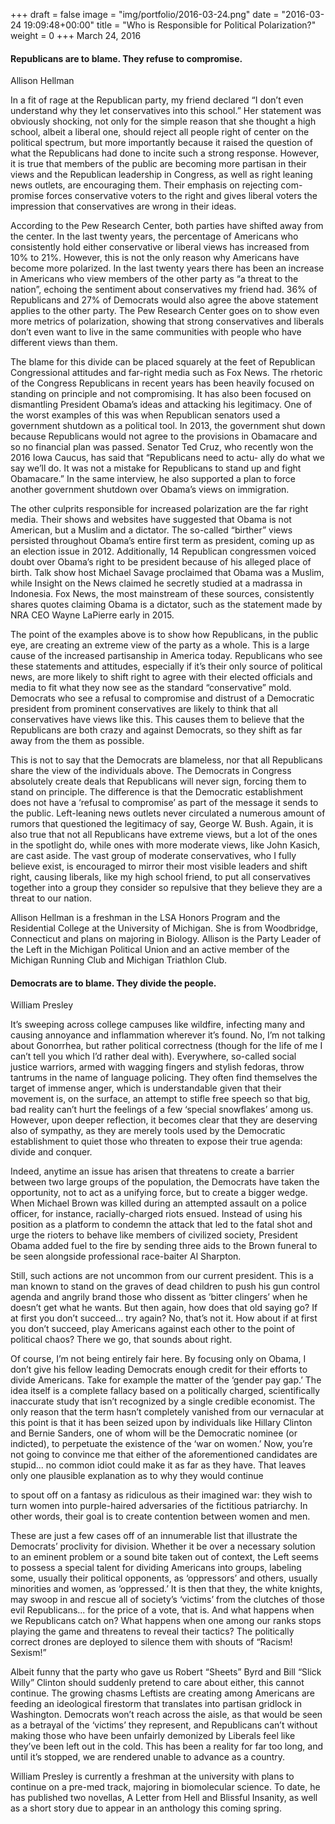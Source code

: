 +++
draft = false
image = "img/portfolio/2016-03-24.png"
date = "2016-03-24 19:09:48+00:00"
title = "Who is Responsible for Political Polarization?"
weight = 0
+++
March 24, 2016
<!--more-->

#### Republicans are to blame. They refuse to compromise.




Allison Hellman


In a fit of rage at the Republican party, my friend declared “I don’t even understand why they let conservatives into this school.” Her statement was obviously shocking, not only for the simple reason that she thought a high school, albeit a liberal one, should reject all people right of center on the political spectrum, but more importantly because it raised the question of what the Republicans had done to incite such a strong response. However, it is true that members of the public are becoming more partisan in their views and the Republican leadership in Congress, as well as right leaning news outlets, are encouraging them. Their emphasis on rejecting com- promise forces conservative voters to the right and gives liberal voters the impression that conservatives are wrong in their ideas.

According to the Pew Research Center, both parties have shifted away from the center. In the last twenty years, the percentage of Americans who consistently hold either conservative or liberal views has increased from 10% to 21%. However, this is not the only reason why Americans have become more polarized. In the last twenty years there has been an increase in Americans who view members of the other party as “a threat to the nation”, echoing the sentiment about conservatives my friend had. 36% of Republicans and 27% of Democrats would also agree the above statement applies to the other party. The Pew Research Center goes on to show even more metrics of polarization, showing that strong conservatives and liberals don’t even want to live in the same communities with people who have different views than them.

The blame for this divide can be placed squarely at the feet of Republican Congressional attitudes and far-right media such as Fox News. The rhetoric of the Congress Republicans in recent years has been heavily focused on standing on principle and not compromising. It has also been focused on dismantling President Obama’s ideas and attacking his legitimacy. One of the worst examples of this was when Republican senators used a government shutdown as a political tool. In 2013, the government shut down because Republicans would not agree to the provisions in Obamacare and so no financial plan was passed. Senator Ted Cruz, who recently won the 2016 Iowa Caucus, has said that “Republicans need to actu- ally do what we say we’ll do. It was not a mistake for Republicans to stand up and fight Obamacare.” In the same interview, he also supported a plan to force another government shutdown over Obama’s views on immigration.

The other culprits responsible for increased polarization are the far right media. Their shows and websites have suggested that Obama is not American, but a Muslim and a dictator. The so-called “birther” views persisted throughout Obama’s entire first term as president, coming up as an election issue in 2012. Additionally, 14 Republican congressmen voiced doubt over Obama’s right to be president because of his alleged place of birth. Talk show host Michael Savage proclaimed that Obama was a Muslim, while Insight on the News claimed he secretly studied at a madrassa in Indonesia. Fox News, the most mainstream of these sources, consistently shares quotes claiming Obama is a dictator, such as the statement made by NRA CEO Wayne LaPierre early in 2015.

The point of the examples above is to show how Republicans, in the public eye, are creating an extreme view of the party as a whole. This is a large cause of the increased partisanship in America today. Republicans who see these statements and attitudes, especially if it’s their only source of political news, are more likely to shift right to agree with their elected officials and media to fit what they now see as the standard “conservative” mold. Democrats who see a refusal to compromise and distrust of a Democratic president from prominent conservatives are likely to think that all conservatives have views like this. This causes them to believe that the Republicans are both crazy and against Democrats, so they shift as far away from the them as possible.

This is not to say that the Democrats are blameless, nor that all Republicans share the view of the individuals above. The Democrats in Congress absolutely create deals that Republicans will never sign, forcing them to stand on principle. The difference is that the Democratic establishment does not have a ‘refusal to compromise’ as part of the message it sends to the public. Left-leaning news outlets never circulated a numerous amount of rumors that questioned the legitimacy of say, George W. Bush. Again, it is also true that not all Republicans have extreme views, but a lot of the ones in the spotlight do, while ones with more moderate views, like John Kasich, are cast aside. The vast group of moderate conservatives, who I fully believe exist, is encouraged to mirror their most visible leaders and shift right, causing liberals, like my high school friend, to put all conservatives together into a group they consider so repulsive that they believe they are a threat to our nation.

Allison Hellman is a freshman in the LSA Honors Program and the Residential College at the University of Michigan. She is from Woodbridge, Connecticut and plans on majoring in Biology. Allison is the Party Leader of the Left in the Michigan Political Union and an active member of the Michigan Running Club and Michigan Triathlon Club.


#### Democrats are to blame. They divide the people.




William Presley


It’s sweeping across college campuses like wildfire, infecting many and causing annoyance and inflammation wherever it’s found. No, I’m not talking about Gonorrhea, but rather political correctness (though for the life of me I can’t tell you which I’d rather deal with). Everywhere, so-called social justice warriors, armed with wagging fingers and stylish fedoras, throw tantrums in the name of language policing. They often find themselves the target of immense anger, which is understandable given that their movement is, on the surface, an attempt to stifle free speech so that big, bad reality can’t hurt the feelings of a few ‘special snowflakes’ among us. However, upon deeper reflection, it becomes clear that they are deserving also of sympathy, as they are merely tools used by the Democratic establishment to quiet those who threaten to expose their true agenda: divide and conquer.

Indeed, anytime an issue has arisen that threatens to create a barrier between two large groups of the population, the Democrats have taken the opportunity, not to act as a unifying force, but to create a bigger wedge. When Michael Brown was killed during an attempted assault on a police officer, for instance, racially-charged riots ensued. Instead of using his position as a platform to condemn the attack that led to the fatal shot and urge the rioters to behave like members of civilized society, President Obama added fuel to the fire by sending three aids to the Brown funeral to be seen alongside professional race-baiter Al Sharpton.

Still, such actions are not uncommon from our current president. This is a man known to stand on the graves of dead children to push his gun control agenda and angrily brand those who dissent as ‘bitter clingers’ when he doesn’t get what he wants. But then again, how does that old saying go? If at first you don’t succeed... try again? No, that’s not it. How about if at first you don’t succeed, play Americans against each other to the point of political chaos? There we go, that sounds about right.

Of course, I’m not being entirely fair here. By focusing only on Obama, I don’t give his fellow leading Democrats enough credit for their efforts to divide Americans. Take for example the matter of the ‘gender pay gap.’ The idea itself is a complete fallacy based on a politically charged, scientifically inaccurate study that isn’t recognized by a single credible economist. The only reason that the term hasn’t completely vanished from our vernacular at this point is that it has been seized upon by individuals like Hillary Clinton and Bernie Sanders, one of whom will be the Democratic nominee (or indicted), to perpetuate the existence of the ‘war on women.’ Now, you’re not going to convince me that either of the aforementioned candidates are stupid... no common idiot could make it as far as they have. That leaves only one plausible explanation as to why they would continue

to spout off on a fantasy as ridiculous as their imagined war: they wish to turn women into purple-haired adversaries of the fictitious patriarchy. In other words, their goal is to create contention between women and men.

These are just a few cases off of an innumerable list that illustrate the Democrats’ proclivity for division. Whether it be over a necessary solution to an eminent problem or a sound bite taken out of context, the Left seems to possess a special talent for dividing Americans into groups, labeling some, usually their political opponents, as ‘oppressors’ and others, usually minorities and women, as ‘oppressed.’ It is then that they, the white knights, may swoop in and rescue all of society’s ‘victims’ from the clutches of those evil Republicans... for the price of a vote, that is. And what happens when we Republicans catch on? What happens when one among our ranks stops playing the game and threatens to reveal their tactics? The politically correct drones are deployed to silence them with shouts of “Racism! Sexism!”

Albeit funny that the party who gave us Robert “Sheets” Byrd and Bill “Slick Willy” Clinton should suddenly pretend to care about either, this cannot continue. The growing chasms Leftists are creating among Americans are feeding an ideological firestorm that translates into partisan gridlock in Washington. Democrats won’t reach across the aisle, as that would be seen as a betrayal of the ‘victims’ they represent, and Republicans can’t without making those who have been unfairly demonized by Liberals feel like they’ve been left out in the cold. This has been a reality for far too long, and until it’s stopped, we are rendered unable to advance as a country.

William Presley is currently a freshman at the university with plans to continue on a pre-med track, majoring in biomolecular science. To date, he has published two novellas, A Letter from Hell and Blissful Insanity, as well as a short story due to appear in an anthology this coming spring.
